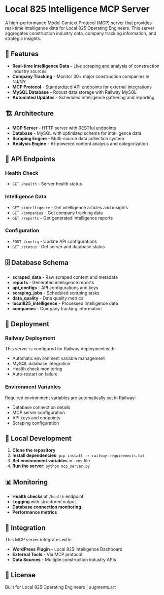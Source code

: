 # Local 825 Intelligence MCP Server

A high-performance Model Context Protocol (MCP) server that provides real-time intelligence data for Local 825 Operating Engineers. This server aggregates construction industry data, company tracking information, and strategic insights.

## 🚀 Features

- **Real-time Intelligence Data** - Live scraping and analysis of construction industry sources
- **Company Tracking** - Monitor 30+ major construction companies in NJ/NY
- **MCP Protocol** - Standardized API endpoints for external integrations
- **MySQL Database** - Robust data storage with Railway MySQL
- **Automated Updates** - Scheduled intelligence gathering and reporting

## 🏗️ Architecture

- **MCP Server** - HTTP server with RESTful endpoints
- **Database** - MySQL with optimized schema for intelligence data
- **Scraping Engine** - Multi-source data collection system
- **Analysis Engine** - AI-powered content analysis and categorization

## 📡 API Endpoints

### Health Check
- `GET /health` - Server health status

### Intelligence Data
- `GET /intelligence` - Get intelligence articles and insights
- `GET /companies` - Get company tracking data
- `GET /reports` - Get generated intelligence reports

### Configuration
- `POST /config` - Update API configurations
- `GET /status` - Get server and database status

## 🗄️ Database Schema

- **scraped_data** - Raw scraped content and metadata
- **reports** - Generated intelligence reports
- **api_configs** - API configurations and keys
- **scraping_jobs** - Scheduled scraping tasks
- **data_quality** - Data quality metrics
- **local825_intelligence** - Processed intelligence data
- **companies** - Company tracking information

## 🚀 Deployment

### Railway Deployment
This server is configured for Railway deployment with:
- Automatic environment variable management
- MySQL database integration
- Health check monitoring
- Auto-restart on failure

### Environment Variables
Required environment variables are automatically set in Railway:
- Database connection details
- MCP server configuration
- API keys and endpoints
- Scraping configuration

## 🔧 Local Development

1. **Clone the repository**
2. **Install dependencies**: `pip install -r railway-requirements.txt`
3. **Set environment variables** in `.env` file
4. **Run the server**: `python mcp_server.py`

## 📊 Monitoring

- **Health checks** at `/health` endpoint
- **Logging** with structured output
- **Database connection monitoring**
- **Performance metrics**

## 🤝 Integration

This MCP server integrates with:
- **WordPress Plugin** - Local 825 Intelligence Dashboard
- **External Tools** - Via MCP protocol
- **Data Sources** - Multiple construction industry APIs

## 📝 License

Built for Local 825 Operating Engineers | augments.art
